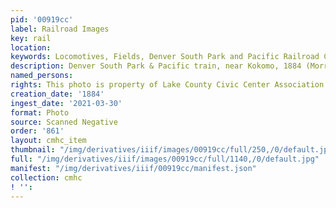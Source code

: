 ```yaml
---
pid: '00919cc'
label: Railroad Images
key: rail
location: 
keywords: Locomotives, Fields, Denver South Park and Pacific Railroad Company
description: Denver South Park & Pacific train, near Kokomo, 1884 (Morrison collection)
named_persons: 
rights: This photo is property of Lake County Civic Center Association.
creation_date: '1884'
ingest_date: '2021-03-30'
format: Photo
source: Scanned Negative
order: '861'
layout: cmhc_item
thumbnail: "/img/derivatives/iiif/images/00919cc/full/250,/0/default.jpg"
full: "/img/derivatives/iiif/images/00919cc/full/1140,/0/default.jpg"
manifest: "/img/derivatives/iiif/00919cc/manifest.json"
collection: cmhc
! '': 
---
```

